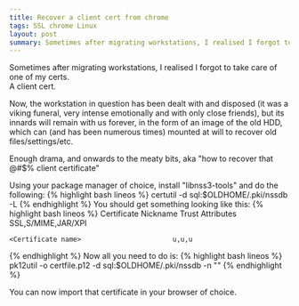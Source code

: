 ```yaml
---
title: Recover a client cert from chrome
tags: SSL chrome Linux
layout: post
summary: Sometimes after migrating workstations, I realised I forgot to take care of one of my certs. A client cert. Now the workstation in question has been dealt with and disposed...
---
```


Sometimes after migrating workstations, I realised I forgot to take care of one of my certs.   
A client cert. 

Now, the workstation in question has been dealt with and disposed (it was a viking funeral, very intense emotionally and with only close friends), but its innards will remain with us forever, in the form of an image of the old HDD, which can (and has been numerous times) mounted at will to recover old files/settings/etc. 

Enough drama, and onwards to the meaty bits, aka "how to recover that @#$% client certificate"

Using your package manager of choice, install "libnss3-tools" and do the following:
{% highlight bash lineos %}
    certutil -d sql:$OLDHOME/.pki/nssdb -L
{% endhighlight %}
You should get something looking like this:
{% highlight bash lineos %}
    Certificate Nickname                                         Trust Attributes
                                                               	SSL,S/MIME,JAR/XPI
    
    <Certificate name>						 u,u,u
{% endhighlight %}
Now all you need to do is:
{% highlight bash lineos %}
    pk12util -o certfile.p12 -d sql:$OLDHOME/.pki/nssdb -n "<Certificate name>"
{% endhighlight %}

You can now import that certificate in your browser of choice.  


